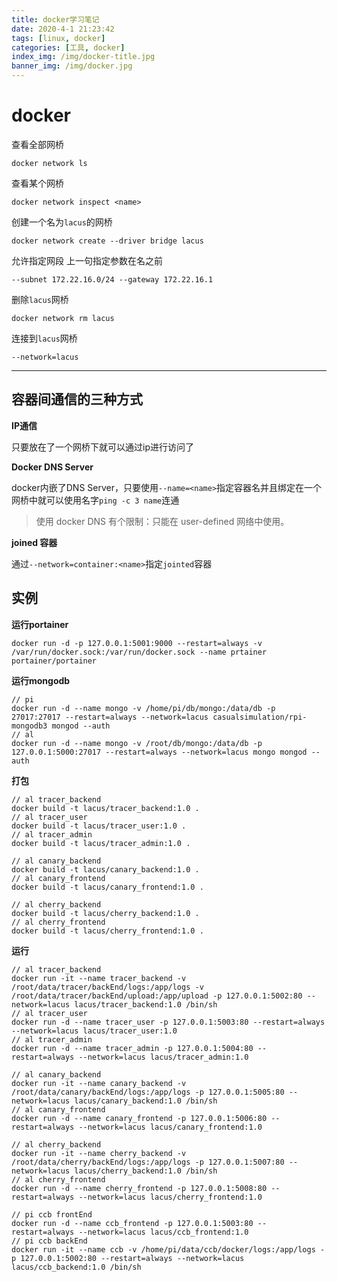 ```yaml
---
title: docker学习笔记
date: 2020-4-1 21:23:42
tags: [linux, docker]
categories: [工具, docker]
index_img: /img/docker-title.jpg
banner_img: /img/docker.jpg
---
```

# docker
查看全部网桥
```
docker network ls
```
查看某个网桥
```
docker network inspect <name>
```
创建一个名为`lacus`的网桥
```
docker network create --driver bridge lacus
```
允许指定网段 上一句指定参数在名之前
```
--subnet 172.22.16.0/24 --gateway 172.22.16.1
```
删除`lacus`网桥
```
docker network rm lacus
```
连接到`lacus`网桥
```
--network=lacus
```
---
## 容器间通信的三种方式
**IP通信**

只要放在了一个网桥下就可以通过ip进行访问了

**Docker DNS Server**

docker内嵌了DNS Server，只要使用`--name=<name>`指定容器名并且绑定在一个网桥中就可以使用名字`ping -c 3 name`连通
> 使用 docker DNS 有个限制：只能在 user-defined 网络中使用。

**joined 容器**

通过`--network=container:<name>`指定`jointed`容器

## 实例
**运行portainer**
```
docker run -d -p 127.0.0.1:5001:9000 --restart=always -v /var/run/docker.sock:/var/run/docker.sock --name prtainer  portainer/portainer
```
**运行mongodb**
```
// pi
docker run -d --name mongo -v /home/pi/db/mongo:/data/db -p 27017:27017 --restart=always --network=lacus casualsimulation/rpi-mongodb3 mongod --auth
// al
docker run -d --name mongo -v /root/db/mongo:/data/db -p 127.0.0.1:5000:27017 --restart=always --network=lacus mongo mongod --auth
```
**打包**
```
// al tracer_backend
docker build -t lacus/tracer_backend:1.0 .
// al tracer_user
docker build -t lacus/tracer_user:1.0 .
// al tracer_admin
docker build -t lacus/tracer_admin:1.0 .

// al canary_backend
docker build -t lacus/canary_backend:1.0 .
// al canary_frontend
docker build -t lacus/canary_frontend:1.0 .

// al cherry_backend
docker build -t lacus/cherry_backend:1.0 .
// al cherry_frontend
docker build -t lacus/cherry_frontend:1.0 .
```
**运行**
```
// al tracer_backend
docker run -it --name tracer_backend -v /root/data/tracer/backEnd/logs:/app/logs -v /root/data/tracer/backEnd/upload:/app/upload -p 127.0.0.1:5002:80 --network=lacus lacus/tracer_backend:1.0 /bin/sh
// al tracer_user
docker run -d --name tracer_user -p 127.0.0.1:5003:80 --restart=always --network=lacus lacus/tracer_user:1.0
// al tracer_admin
docker run -d --name tracer_admin -p 127.0.0.1:5004:80 --restart=always --network=lacus lacus/tracer_admin:1.0

// al canary_backend
docker run -it --name canary_backend -v /root/data/canary/backEnd/logs:/app/logs -p 127.0.0.1:5005:80 --network=lacus lacus/canary_backend:1.0 /bin/sh
// al canary_frontend
docker run -d --name canary_frontend -p 127.0.0.1:5006:80 --restart=always --network=lacus lacus/canary_frontend:1.0

// al cherry_backend
docker run -it --name cherry_backend -v /root/data/cherry/backEnd/logs:/app/logs -p 127.0.0.1:5007:80 --network=lacus lacus/cherry_backend:1.0 /bin/sh
// al cherry_frontend
docker run -d --name cherry_frontend -p 127.0.0.1:5008:80 --restart=always --network=lacus lacus/cherry_frontend:1.0

// pi ccb frontEnd
docker run -d --name ccb_frontend -p 127.0.0.1:5003:80 --restart=always --network=lacus lacus/ccb_frontend:1.0
// pi ccb backEnd
docker run -it --name ccb -v /home/pi/data/ccb/docker/logs:/app/logs -p 127.0.0.1:5002:80 --restart=always --network=lacus lacus/ccb_backend:1.0 /bin/sh
```